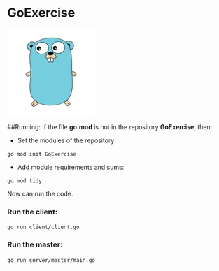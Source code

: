 # GoExercise
![alt text](golang_icon_no_bg.png)

##Running:
If the file **go.mod** is not in the repository **GoExercise**, then:
* Set the modules of the repository:
````
go mod init GoExercise
````
* Add module requirements and sums:
````
go mod tidy
````
Now can run the code.

### Run the client:
````
go run client/client.go
````

### Run the master:
````
go run server/master/main.go
````

